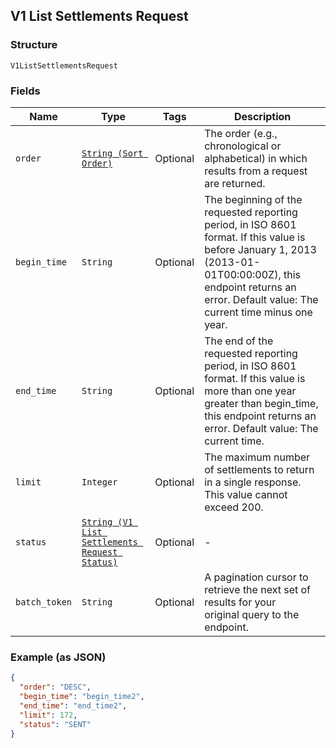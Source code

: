 ## V1 List Settlements Request

### Structure

`V1ListSettlementsRequest`

### Fields

| Name | Type | Tags | Description |
|  --- | --- | --- | --- |
| `order` | [`String (Sort Order)`](/doc/models/sort-order.md) | Optional | The order (e.g., chronological or alphabetical) in which results from a request are returned. |
| `begin_time` | `String` | Optional | The beginning of the requested reporting period, in ISO 8601 format. If this value is before January 1, 2013 (2013-01-01T00:00:00Z), this endpoint returns an error. Default value: The current time minus one year. |
| `end_time` | `String` | Optional | The end of the requested reporting period, in ISO 8601 format. If this value is more than one year greater than begin_time, this endpoint returns an error. Default value: The current time. |
| `limit` | `Integer` | Optional | The maximum number of settlements to return in a single response. This value cannot exceed 200. |
| `status` | [`String (V1 List Settlements Request Status)`](/doc/models/v1-list-settlements-request-status.md) | Optional | - |
| `batch_token` | `String` | Optional | A pagination cursor to retrieve the next set of results for your<br>original query to the endpoint. |

### Example (as JSON)

```json
{
  "order": "DESC",
  "begin_time": "begin_time2",
  "end_time": "end_time2",
  "limit": 172,
  "status": "SENT"
}
```

